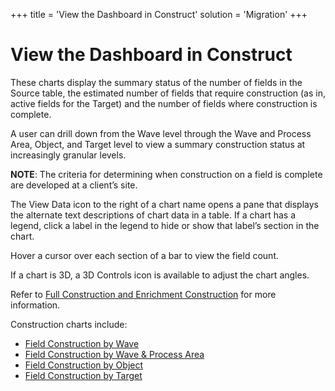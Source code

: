 +++
title = 'View the Dashboard in Construct'
solution = 'Migration'
+++

# View the Dashboard in Construct

These charts display the summary status of the number of fields in the
Source table, the estimated number of fields that require construction
(as in, active fields for the Target) and the number of fields where
construction is complete.

A user can drill down from the Wave level through the Wave and Process
Area, Object, and Target level to view a summary construction status at
increasingly granular levels.

<span style="font-weight: bold;">NOTE</span>: The criteria for
determining when construction on a field is complete are developed at a
client’s site.

The View Data icon to the right of a chart name opens a pane that
displays the alternate text descriptions of chart data in a table. If a
chart has a legend, click a label in the legend to hide or show that
label’s section in the chart.

Hover a cursor over each section of a bar to view the field count.

If a chart is 3D, a 3D Controls icon is available to adjust the chart
angles.

Refer to [Full Construction and Enrichment
Construction](Full_Construction_and_Enhanced_Construction) for more
information.

Construction charts include:

  - [Field Construction by Wave](Field_Construction_by_Wave)
  - [Field Construction by Wave & Process
    Area](Field_Construction_by_Wave_Process_Area)
  - [Field Construction by Object](Field_Construction_by_Object)
  - [Field Construction by
    Target](Field_Construction_by_Target_Construct)
